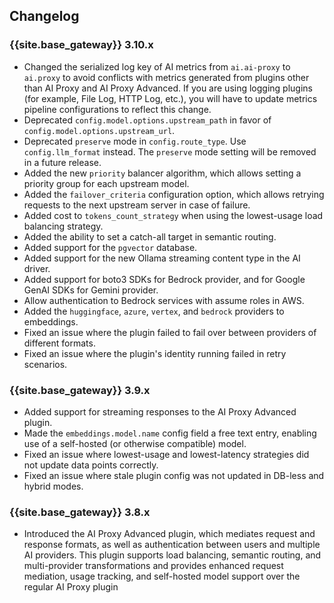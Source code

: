 ## Changelog

### {{site.base_gateway}} 3.10.x
* Changed the serialized log key of AI metrics from `ai.ai-proxy` to `ai.proxy` to avoid conflicts with metrics generated from plugins other than AI Proxy and AI Proxy Advanced. If you are using logging plugins (for example, File Log, HTTP Log, etc.), you will have to update metrics pipeline configurations to reflect this change.
* Deprecated `config.model.options.upstream_path` in favor of `config.model.options.upstream_url`.
* Deprecated `preserve` mode in `config.route_type`. Use `config.llm_format` instead. The `preserve` mode setting will be removed in a future release.
* Added the new `priority` balancer algorithm, which allows setting a priority group for each upstream model.
* Added the `failover_criteria` configuration option, which allows retrying requests to the next upstream server in case of failure.
* Added cost to `tokens_count_strategy` when using the lowest-usage load balancing strategy.
* Added the ability to set a catch-all target in semantic routing.
* Added support for the `pgvector` database.
* Added support for the new Ollama streaming content type in the AI driver.
* Added support for boto3 SDKs for Bedrock provider, and for Google GenAI SDKs for Gemini provider.
* Allow authentication to Bedrock services with assume roles in AWS.
* Added the `huggingface`, `azure`, `vertex`, and `bedrock` providers to embeddings.
* Fixed an issue where the plugin failed to fail over between providers of different formats.
* Fixed an issue where the plugin's identity running failed in retry scenarios.

### {{site.base_gateway}} 3.9.x
* Added support for streaming responses to the AI Proxy Advanced plugin.
* Made the `embeddings.model.name` config field a free text entry, enabling use of a self-hosted (or otherwise compatible) model.
* Fixed an issue where lowest-usage and lowest-latency strategies did not update data points correctly.
* Fixed an issue where stale plugin config was not updated in DB-less and hybrid modes.

### {{site.base_gateway}} 3.8.x

* Introduced the AI Proxy Advanced plugin, which mediates request and response formats, as well as authentication between users and multiple AI providers. This plugin supports load balancing, semantic routing, and multi-provider transformations and provides enhanced request mediation, usage tracking, and self-hosted model support over the regular AI Proxy plugin
